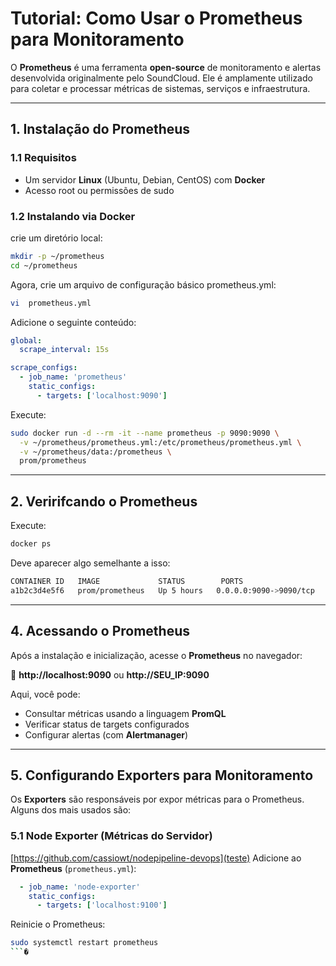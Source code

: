 # **Tutorial: Como Usar o Prometheus para Monitoramento**

O **Prometheus** é uma ferramenta **open-source** de monitoramento e alertas desenvolvida originalmente pelo SoundCloud. Ele é amplamente utilizado para coletar e processar métricas de sistemas, serviços e infraestrutura.

---

## **1. Instalação do Prometheus**
### **1.1 Requisitos**
- Um servidor **Linux** (Ubuntu, Debian, CentOS) com  **Docker**
- Acesso root ou permissões de sudo

### **1.2 Instalando via Docker**

crie um diretório local:

```sh
mkdir -p ~/prometheus
cd ~/prometheus
```

Agora, crie um arquivo de configuração básico prometheus.yml:
```sh
vi  prometheus.yml
```

Adicione o seguinte conteúdo:
```yaml
global:
  scrape_interval: 15s

scrape_configs:
  - job_name: 'prometheus'
    static_configs:
      - targets: ['localhost:9090']
```

Execute:
```sh
sudo docker run -d --rm -it --name prometheus -p 9090:9090 \
  -v ~/prometheus/prometheus.yml:/etc/prometheus/prometheus.yml \
  -v ~/prometheus/data:/prometheus \
  prom/prometheus 
```

---

## **2. Veririfcando o Prometheus**
Execute:
```sh
docker ps
```
Deve aparecer algo semelhante a isso:

```bash
CONTAINER ID   IMAGE             STATUS        PORTS                    NAMES
a1b2c3d4e5f6   prom/prometheus   Up 5 hours   0.0.0.0:9090->9090/tcp    prometheus
```


---

## **4. Acessando o Prometheus**
Após a instalação e inicialização, acesse o **Prometheus** no navegador:

🔗 **http://localhost:9090** ou **http://SEU_IP:9090**

Aqui, você pode:
- Consultar métricas usando a linguagem **PromQL**
- Verificar status de targets configurados
- Configurar alertas (com **Alertmanager**)

---

## **5. Configurando Exporters para Monitoramento**
Os **Exporters** são responsáveis por expor métricas para o Prometheus. Alguns dos mais usados são:

### **5.1 Node Exporter (Métricas do Servidor)**
[https://github.com/cassiowt/nodepipeline-devops](teste)
Adicione ao **Prometheus** (`prometheus.yml`):
```yaml
  - job_name: 'node-exporter'
    static_configs:
      - targets: ['localhost:9100']
```
Reinicie o Prometheus:
```sh
sudo systemctl restart prometheus
```�

